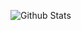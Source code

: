 
![Github Stats](https://greptile-stats.vercel.app/api/widget/destro1t/stats)
<!---
destro1t/destro1t is a ✨ special ✨ repository because its `README.md` (this file) appears on your GitHub profile.
You can click the Preview link to take a look at your changes.
--->
